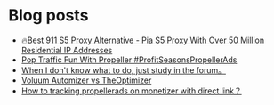 # Blog posts
<!-- BLOG-POST-LIST:START -->
- [🔥Best 911 S5 Proxy Alternative - Pia S5 Proxy With Over 50 Million Residential IP Addresses](https://afflift.com/f/threads/%F0%9F%94%A5best-911-s5-proxy-alternative-pia-s5-proxy-with-over-50-million-residential-ip-addresses.9818/)
- [Pop Traffic Fun With Propeller #ProfitSeasonsPropellerAds](https://afflift.com/f/threads/pop-traffic-fun-with-propeller-profitseasonspropellerads.9937/)
- [When I don&#39;t know what to do, just study in the forum。](https://afflift.com/f/threads/when-i-dont-know-what-to-do-just-study-in-the-forum%E3%80%82.9936/)
- [Voluum Automizer vs TheOptimizer](https://afflift.com/f/threads/voluum-automizer-vs-theoptimizer.9930/)
- [How to tracking propellerads on monetizer with direct link？](https://afflift.com/f/threads/how-to-tracking-propellerads-on-monetizer-with-direct-link%EF%BC%9F.9932/)
<!-- BLOG-POST-LIST:END -->
